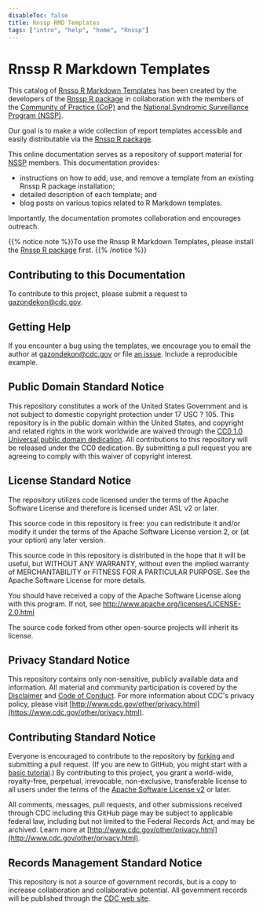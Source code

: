 ```yaml
---
disableToc: false
title: Rnssp RMD Templates
tags: ["intro", "help", "home", "Rnssp"] 
---
```


# Rnssp R Markdown Templates

This catalog of [Rnssp R Markdown Templates](https://github.com/CDCgov/Rnssp-rmd-templates) has been created by the developers of the [Rnssp R package](https://cdcgov.github.io/Rnssp/) in collaboration with the members of the [Community of Practice (CoP)](https://nsspcommunityofpractice.org/) and the [National Syndromic Surveillance Program (NSSP)](https://www.cdc.gov/nssp/index.html). 

Our goal is to make a wide collection of report templates accessible and easily distributable via the [Rnssp R package](https://cdcgov.github.io/Rnssp/). 

This online documentation serves as a repository of support material for [NSSP](https://www.cdc.gov/nssp/index.html) members. This documentation provides:

* instructions on how to add, use, and remove a template from an existing Rnssp R package installation;
* detailed description of each template; and
* blog posts on various topics related to R Markdown templates.

Importantly, the documentation promotes collaboration and encourages outreach.

{{% notice note %}}To use the Rnssp R Markdown Templates, please install the [Rnssp R package](https://cdcgov.github.io/Rnssp/) first.
{{% /notice %}}

## Contributing to this Documentation

To contribute to this project, please submit a request to gazondekon@cdc.gov.

## Getting Help

If you encounter a bug using the templates, we encourage you to email the author at gazondekon@cdc.gov or file [an issue](https://github.com/CDCgov/Rnssp-rmd-templates/issues). Include a reproducible example.

## Public Domain Standard Notice
This repository constitutes a work of the United States Government and is not
subject to domestic copyright protection under 17 USC ? 105. This repository is in
the public domain within the United States, and copyright and related rights in
the work worldwide are waived through the [CC0 1.0 Universal public domain dedication](https://creativecommons.org/publicdomain/zero/1.0/).
All contributions to this repository will be released under the CC0 dedication. By
submitting a pull request you are agreeing to comply with this waiver of
copyright interest.

## License Standard Notice
The repository utilizes code licensed under the terms of the Apache Software
License and therefore is licensed under ASL v2 or later.

This source code in this repository is free: you can redistribute it and/or modify it under
the terms of the Apache Software License version 2, or (at your option) any
later version.

This source code in this repository is distributed in the hope that it will be useful, but WITHOUT ANY
WARRANTY, without even the implied warranty of MERCHANTABILITY or FITNESS FOR A
PARTICULAR PURPOSE. See the Apache Software License for more details.

You should have received a copy of the Apache Software License along with this
program. If not, see http://www.apache.org/licenses/LICENSE-2.0.html

The source code forked from other open-source projects will inherit its license.

## Privacy Standard Notice
This repository contains only non-sensitive, publicly available data and
information. All material and community participation is covered by the
[Disclaimer](https://github.com/CDCgov/template/blob/master/DISCLAIMER.md)
and [Code of Conduct](https://github.com/CDCgov/template/blob/master/code-of-conduct.md).
For more information about CDC's privacy policy, please visit [http://www.cdc.gov/other/privacy.html](https://www.cdc.gov/other/privacy.html).

## Contributing Standard Notice
Everyone is encouraged to contribute to the repository by [forking](https://help.github.com/articles/fork-a-repo)
and submitting a pull request. (If you are new to GitHub, you might start with a
[basic tutorial](https://help.github.com/articles/set-up-git).) By contributing
to this project, you grant a world-wide, royalty-free, perpetual, irrevocable,
non-exclusive, transferable license to all users under the terms of the
[Apache Software License v2](http://www.apache.org/licenses/LICENSE-2.0.html) or
later.

All comments, messages, pull requests, and other submissions received through
CDC including this GitHub page may be subject to applicable federal law, including but not limited to the Federal Records Act, and may be archived. Learn more at [http://www.cdc.gov/other/privacy.html](http://www.cdc.gov/other/privacy.html).

## Records Management Standard Notice
This repository is not a source of government records, but is a copy to increase
collaboration and collaborative potential. All government records will be
published through the [CDC web site](http://www.cdc.gov).

